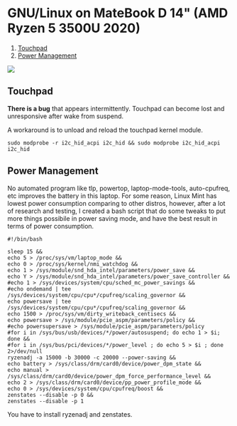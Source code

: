 # GNU/Linux on MateBook D 14" (AMD Ryzen 5 3500U 2020)
1. [Touchpad](#touchpad)
2. [Power Management](#power)

![](https://www.sceltanotebook.it/images/stories/huawei-matebook-d-14-2020/huawei-matebook-d-14-2020.webp)

<a name="touchpad"></a>
## Touchpad

**There is a bug** that appears intermittently. Touchpad can become lost and unresponsive after wake from suspend.

A workaround is to unload and reload the touchpad kernel module.

```
sudo modprobe -r i2c_hid_acpi i2c_hid && sudo modprobe i2c_hid_acpi i2c_hid
```

<a name="power"></a>
## Power Management

No automated program like tlp, powertop, laptop-mode-tools, auto-cpufreq, etc improves the battery in this laptop.
For some reason, Linux Mint has lowest power consumption comparing to other distros, however, after a lot of research and testing, I created a bash script that do some tweaks to put more things possibile in power saving mode, and have the best result in terms of power consumption.


```
#!/bin/bash

sleep 15 &&
echo 5 > /proc/sys/vm/laptop_mode &&
echo 0 > /proc/sys/kernel/nmi_watchdog &&
echo 1 > /sys/module/snd_hda_intel/parameters/power_save &&
echo Y > /sys/module/snd_hda_intel/parameters/power_save_controller &&
#echo 1 > /sys/devices/system/cpu/sched_mc_power_savings &&
#echo ondemand | tee /sys/devices/system/cpu/cpu*/cpufreq/scaling_governor &&
echo powersave | tee /sys/devices/system/cpu/cpu*/cpufreq/scaling_governor &&
echo 1500 > /proc/sys/vm/dirty_writeback_centisecs &&
echo powersave > /sys/module/pcie_aspm/parameters/policy &&
#echo powersupersave > /sys/module/pcie_aspm/parameters/policy
#for i in /sys/bus/usb/devices/*/power/autosuspend; do echo 1 > $i; done &&
#for i in /sys/bus/pci/devices/*/power_level ; do echo 5 > $i ; done 2>/dev/null
ryzenadj -a 15000 -b 30000 -c 20000 --power-saving &&
echo battery > /sys/class/drm/card0/device/power_dpm_state &&
echo manual > /sys/class/drm/card0/device/power_dpm_force_performance_level &&
echo 2 > /sys/class/drm/card0/device/pp_power_profile_mode &&
echo 0 > /sys/devices/system/cpu/cpufreq/boost &&
zenstates --disable -p 0 &&
zenstates --disable -p 1
```

You have to install ryzenadj and zenstates.
